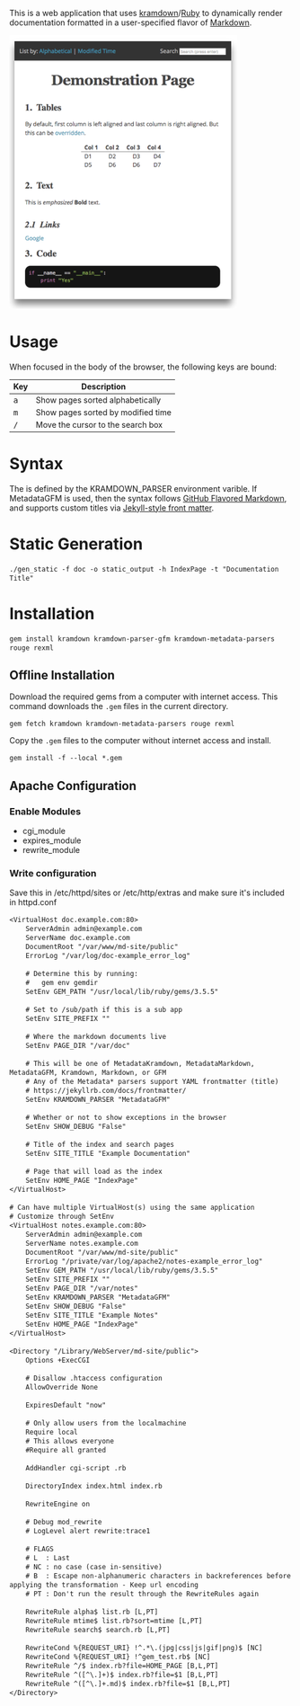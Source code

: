 This is a web application that uses [kramdown](https://kramdown.gettalong.org/)/[Ruby](https://www.ruby-lang.org/) to dynamically render documentation formatted in a user-specified flavor of [Markdown](https://daringfireball.net/projects/markdown/syntax).

![Screenshot of md-site](https://raw.githubusercontent.com/cskeeters/i/master/md-doc-demo.png)

# Usage

When focused in the body of the browser, the following keys are bound:

| Key          | Description
| ------------ | -----------
| <kbd>a</kbd> | Show pages sorted alphabetically
| <kbd>m</kbd> | Show pages sorted by modified time
| <kbd>/</kbd> | Move the cursor to the search box

# Syntax

The is defined by the KRAMDOWN_PARSER environment varible.  If MetadataGFM is used, then the syntax follows [GitHub Flavored Markdown](https://help.github.com/articles/basic-writing-and-formatting-syntax/), and supports custom titles via [Jekyll-style front matter](https://jekyllrb.com/docs/frontmatter/).

# Static Generation

    ./gen_static -f doc -o static_output -h IndexPage -t "Documentation Title"

# Installation

    gem install kramdown kramdown-parser-gfm kramdown-metadata-parsers rouge rexml

## Offline Installation

Download the required gems from a computer with internet access.  This command downloads the `.gem` files in the current directory.

    gem fetch kramdown kramdown-metadata-parsers rouge rexml

Copy the `.gem` files to the computer without internet access and install.

    gem install -f --local *.gem

## Apache Configuration

### Enable Modules

* cgi_module
* expires_module
* rewrite_module

### Write configuration

Save this in /etc/httpd/sites or /etc/http/extras and make sure it's included in httpd.conf

    <VirtualHost doc.example.com:80>
        ServerAdmin admin@example.com
        ServerName doc.example.com
        DocumentRoot "/var/www/md-site/public"
        ErrorLog "/var/log/doc-example_error_log"

        # Determine this by running:
        #   gem env gemdir
        SetEnv GEM_PATH "/usr/local/lib/ruby/gems/3.5.5"

        # Set to /sub/path if this is a sub app
        SetEnv SITE_PREFIX ""

        # Where the markdown documents live
        SetEnv PAGE_DIR "/var/doc"

        # This will be one of MetadataKramdown, MetadataMarkdown, MetadataGFM, Kramdown, Markdown, or GFM
        # Any of the Metadata* parsers support YAML frontmatter (title)
        # https://jekyllrb.com/docs/frontmatter/
        SetEnv KRAMDOWN_PARSER "MetadataGFM"

        # Whether or not to show exceptions in the browser
        SetEnv SHOW_DEBUG "False"

        # Title of the index and search pages
        SetEnv SITE_TITLE "Example Documentation"

        # Page that will load as the index
        SetEnv HOME_PAGE "IndexPage"
    </VirtualHost>

    # Can have multiple VirtualHost(s) using the same application
    # Customize through SetEnv
    <VirtualHost notes.example.com:80>
        ServerAdmin admin@example.com
        ServerName notes.example.com
        DocumentRoot "/var/www/md-site/public"
        ErrorLog "/private/var/log/apache2/notes-example_error_log"
        SetEnv GEM_PATH "/usr/local/lib/ruby/gems/3.5.5"
        SetEnv SITE_PREFIX ""
        SetEnv PAGE_DIR "/var/notes"
        SetEnv KRAMDOWN_PARSER "MetadataGFM"
        SetEnv SHOW_DEBUG "False"
        SetEnv SITE_TITLE "Example Notes"
        SetEnv HOME_PAGE "IndexPage"
    </VirtualHost>

    <Directory "/Library/WebServer/md-site/public">
        Options +ExecCGI

        # Disallow .htaccess configuration
        AllowOverride None

        ExpiresDefault "now"

        # Only allow users from the localmachine
        Require local
        # This allows everyone
        #Require all granted

        AddHandler cgi-script .rb

        DirectoryIndex index.html index.rb

        RewriteEngine on

        # Debug mod_rewrite
        # LogLevel alert rewrite:trace1

        # FLAGS
        # L  : Last
        # NC : no case (case in-sensitive)
        # B  : Escape non-alphanumeric characters in backreferences before applying the transformation - Keep url encoding
        # PT : Don't run the result through the RewriteRules again

        RewriteRule alpha$ list.rb [L,PT]
        RewriteRule mtime$ list.rb?sort=mtime [L,PT]
        RewriteRule search$ search.rb [L,PT]

        RewriteCond %{REQUEST_URI} !^.*\.(jpg|css|js|gif|png)$ [NC]
        RewriteCond %{REQUEST_URI} !^gem_test.rb$ [NC]
        RewriteRule ^/$ index.rb?file=HOME_PAGE [B,L,PT]
        RewriteRule ^([^\.]+)$ index.rb?file=$1 [B,L,PT]
        RewriteRule ^([^\.]+.md)$ index.rb?file=$1 [B,L,PT]
    </Directory>
